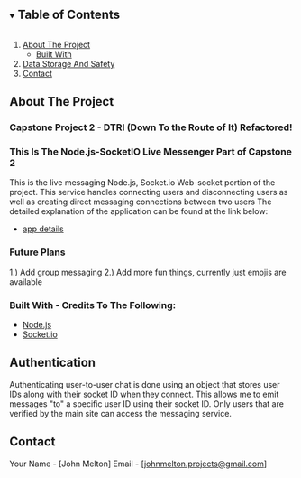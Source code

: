 <!-- TABLE OF CONTENTS -->
<details open="open">
  <summary><h2 style="display: inline-block">Table of Contents</h2></summary>
  <ol>
    <li>
      <a href="#about-the-project">About The Project</a>
      <ul>
        <li><a href="#built-with">Built With</a></li>
      </ul>
    </li>
    <li><a href="#data-storage-and-safety">Data Storage And Safety</a></li>
    <li><a href="#contact">Contact</a></li>
  </ol>
</details>



<!-- ABOUT THE PROJECT -->
## About The Project

### Capstone Project 2 - DTRI (Down To the Route of It) Refactored!
### This Is The Node.js-SocketIO Live Messenger Part of Capstone 2

This is the live messaging Node.js, Socket.io Web-socket portion of the project.
This service handles connecting users and disconnecting users as well as creating direct messaging connections between two users
The detailed explanation of the application can be found at the link below: 
* [app details](https://github.com/jmelton15/React-TravelApp-Frontend)

### Future Plans
1.) Add group messaging 
2.) Add more fun things, currently just emojis are available

### Built With - Credits To The Following:

* [Node.js](https://nodejs.org/en/)
* [Socket.io](https://socket.io/)


<!-- DATA STORAGE AND SAFETY -->
## Authentication

 Authenticating user-to-user chat is done using an object that stores user IDs along with their socket ID when they connect.
 This allows me to emit messages "to" a specific user ID using their socket ID.
 Only users that are verified by the main site can access the messaging service.


<!-- CONTACT -->
## Contact

Your Name - [John Melton]
Email - [johnmelton.projects@gmail.com]









